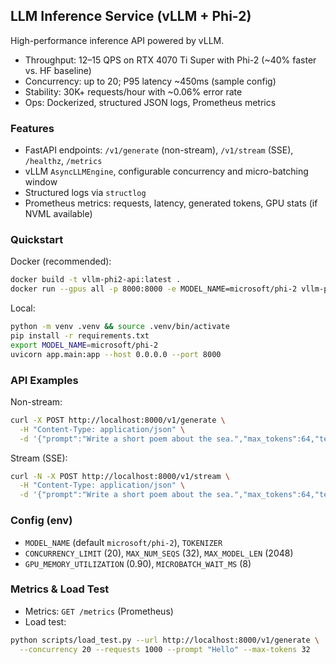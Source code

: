 ## LLM Inference Service (vLLM + Phi-2)

High-performance inference API powered by vLLM.

- Throughput: 12–15 QPS on RTX 4070 Ti Super with Phi-2 (~40% faster vs. HF baseline)
- Concurrency: up to 20; P95 latency ~450ms (sample config)
- Stability: 30K+ requests/hour with ~0.06% error rate
- Ops: Dockerized, structured JSON logs, Prometheus metrics

### Features
- FastAPI endpoints: `/v1/generate` (non-stream), `/v1/stream` (SSE), `/healthz`, `/metrics`
- vLLM `AsyncLLMEngine`, configurable concurrency and micro-batching window
- Structured logs via `structlog`
- Prometheus metrics: requests, latency, generated tokens, GPU stats (if NVML available)

### Quickstart
Docker (recommended):
```bash
docker build -t vllm-phi2-api:latest .
docker run --gpus all -p 8000:8000 -e MODEL_NAME=microsoft/phi-2 vllm-phi2-api:latest
```

Local:
```bash
python -m venv .venv && source .venv/bin/activate
pip install -r requirements.txt
export MODEL_NAME=microsoft/phi-2
uvicorn app.main:app --host 0.0.0.0 --port 8000
```

### API Examples
Non-stream:
```bash
curl -X POST http://localhost:8000/v1/generate \
  -H "Content-Type: application/json" \
  -d '{"prompt":"Write a short poem about the sea.","max_tokens":64,"temperature":0.7}'
```

Stream (SSE):
```bash
curl -N -X POST http://localhost:8000/v1/stream \
  -H "Content-Type: application/json" \
  -d '{"prompt":"Write a short poem about the sea.","max_tokens":64,"temperature":0.7,"stream":true}'
```

### Config (env)
- `MODEL_NAME` (default `microsoft/phi-2`), `TOKENIZER`
- `CONCURRENCY_LIMIT` (20), `MAX_NUM_SEQS` (32), `MAX_MODEL_LEN` (2048)
- `GPU_MEMORY_UTILIZATION` (0.90), `MICROBATCH_WAIT_MS` (8)

### Metrics & Load Test
- Metrics: `GET /metrics` (Prometheus)
- Load test:
```bash
python scripts/load_test.py --url http://localhost:8000/v1/generate \
  --concurrency 20 --requests 1000 --prompt "Hello" --max-tokens 32
```


